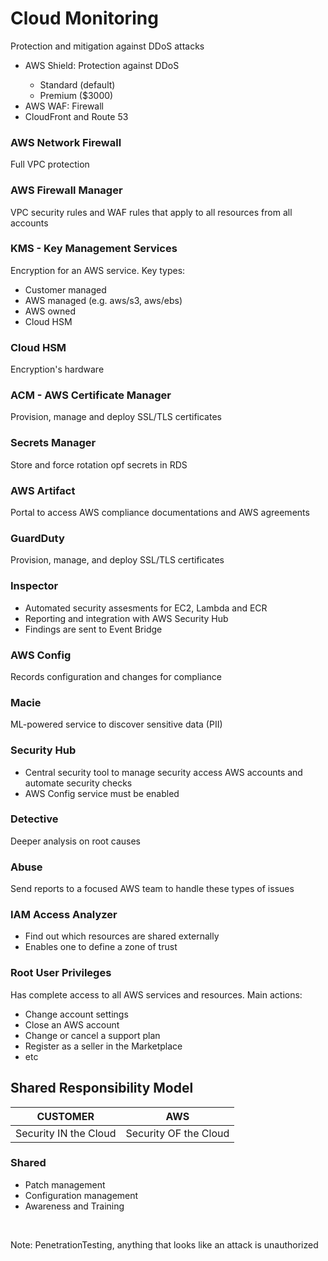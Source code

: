 <h1>Cloud Monitoring</h1>

<p>Protection and mitigation against DDoS attacks</p>
<ul>
    <li>AWS Shield: Protection against DDoS</li>
    <ul>
        <li>Standard (default)</li>
        <li>Premium ($3000)</li>
    </ul>
    <li>AWS WAF: Firewall</li>
    <li>CloudFront and Route 53</li>
</ul>

<h3>AWS Network Firewall</h3>
<p>Full VPC protection</p>

<h3>AWS Firewall Manager</h3>
<p>VPC security rules and WAF rules that apply to all resources from all accounts</p>

<h3>KMS - Key Management Services</h3>
<p>Encryption for an AWS service. Key types:</p>
<ul>
    <li>Customer managed</li>
    <li>AWS managed (e.g. aws/s3, aws/ebs)</li>
    <li>AWS owned</li>
    <li>Cloud HSM</li>
</ul>

<h3>Cloud HSM</h3>
<p>Encryption's hardware</p>

<h3>ACM - AWS Certificate Manager</h3>
<p>Provision, manage and deploy SSL/TLS certificates</p>

<h3>Secrets Manager</h3>
<p>Store and force rotation opf secrets in RDS</p>

<h3>AWS Artifact</h3>
<p>Portal to access AWS compliance documentations and AWS agreements</p>

<h3>GuardDuty</h3>
<p>Provision, manage, and deploy SSL/TLS certificates</p>

<h3>Inspector</h3>
<ul>
    <li>Automated security assesments for EC2, Lambda and ECR</li>
    <li>Reporting and integration with AWS Security Hub</li>
    <li>Findings are sent to Event Bridge</li>
</ul>

<h3>AWS Config</h3>
<p>Records configuration and changes for compliance</p>

<h3>Macie</h3>
<p>ML-powered service to discover sensitive data (PII)</p>

<h3>Security Hub</h3>
<ul>
    <li>Central security tool to manage security access AWS accounts and automate security checks</li>
    <li>AWS Config service must be enabled</li>
</ul>

<h3>Detective</h3>
<p>Deeper analysis on root causes</p>

<h3>Abuse</h3>
<p>Send reports to a focused AWS team to handle these types of issues</p>

<h3>IAM Access Analyzer</h3>
<ul>
    <li>Find out which resources are shared externally</li>
    <li>Enables one to define a zone of trust</li>
</ul>

<h3>Root User Privileges</h3>
<p>Has complete access to all AWS services and resources. Main actions:</p>
<ul>
    <li>Change account settings</li>
    <li>Close an AWS account</li>
    <li>Change or cancel a support plan</li>
    <li>Register as a seller in the Marketplace</li>
    <li>etc</li>
</ul>

<h2>Shared Responsibility Model</h2>

| CUSTOMER  | AWS  |
| --------  | ---  |
| Security IN the Cloud | Security OF the Cloud |

<h3>Shared</h3>
<ul>
    <li>Patch management</li>
    <li>Configuration management</li>
    <li>Awareness and Training</li>
</ul>

<br>
<p>Note: PenetrationTesting, anything that looks like an attack is unauthorized</p>